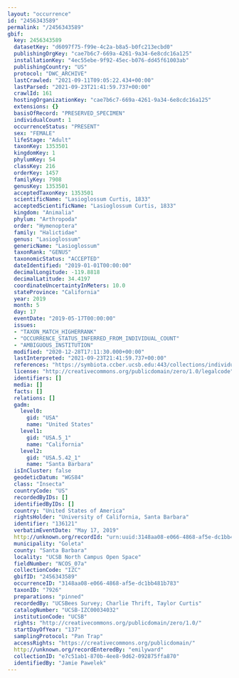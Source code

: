 ```yaml
---
layout: "occurrence"
id: "2456343589"
permalink: "/2456343589"
gbif:
  key: 2456343589
  datasetKey: "d6097f75-f99e-4c2a-b8a5-b0fc213ecbd0"
  publishingOrgKey: "cae7b6c7-669a-4261-9a34-6e8cdc16a125"
  installationKey: "4ec55ebe-9f92-45ec-b076-dd45f61003ab"
  publishingCountry: "US"
  protocol: "DWC_ARCHIVE"
  lastCrawled: "2021-09-11T09:05:22.434+00:00"
  lastParsed: "2021-09-23T21:41:59.737+00:00"
  crawlId: 161
  hostingOrganizationKey: "cae7b6c7-669a-4261-9a34-6e8cdc16a125"
  extensions: {}
  basisOfRecord: "PRESERVED_SPECIMEN"
  individualCount: 1
  occurrenceStatus: "PRESENT"
  sex: "FEMALE"
  lifeStage: "Adult"
  taxonKey: 1353501
  kingdomKey: 1
  phylumKey: 54
  classKey: 216
  orderKey: 1457
  familyKey: 7908
  genusKey: 1353501
  acceptedTaxonKey: 1353501
  scientificName: "Lasioglossum Curtis, 1833"
  acceptedScientificName: "Lasioglossum Curtis, 1833"
  kingdom: "Animalia"
  phylum: "Arthropoda"
  order: "Hymenoptera"
  family: "Halictidae"
  genus: "Lasioglossum"
  genericName: "Lasioglossum"
  taxonRank: "GENUS"
  taxonomicStatus: "ACCEPTED"
  dateIdentified: "2019-01-01T00:00:00"
  decimalLongitude: -119.8818
  decimalLatitude: 34.4197
  coordinateUncertaintyInMeters: 10.0
  stateProvince: "California"
  year: 2019
  month: 5
  day: 17
  eventDate: "2019-05-17T00:00:00"
  issues:
  - "TAXON_MATCH_HIGHERRANK"
  - "OCCURRENCE_STATUS_INFERRED_FROM_INDIVIDUAL_COUNT"
  - "AMBIGUOUS_INSTITUTION"
  modified: "2020-12-28T17:11:30.000+00:00"
  lastInterpreted: "2021-09-23T21:41:59.737+00:00"
  references: "https://symbiota.ccber.ucsb.edu:443/collections/individual/index.php?occid=136121"
  license: "http://creativecommons.org/publicdomain/zero/1.0/legalcode"
  identifiers: []
  media: []
  facts: []
  relations: []
  gadm:
    level0:
      gid: "USA"
      name: "United States"
    level1:
      gid: "USA.5_1"
      name: "California"
    level2:
      gid: "USA.5.42_1"
      name: "Santa Barbara"
  isInCluster: false
  geodeticDatum: "WGS84"
  class: "Insecta"
  countryCode: "US"
  recordedByIDs: []
  identifiedByIDs: []
  country: "United States of America"
  rightsHolder: "University of California, Santa Barbara"
  identifier: "136121"
  verbatimEventDate: "May 17, 2019"
  http://unknown.org/recordId: "urn:uuid:3148aa08-e066-4868-af5e-dc1bb481b783"
  municipality: "Goleta"
  county: "Santa Barbara"
  locality: "UCSB North Campus Open Space"
  fieldNumber: "NCOS_07a"
  collectionCode: "IZC"
  gbifID: "2456343589"
  occurrenceID: "3148aa08-e066-4868-af5e-dc1bb481b783"
  taxonID: "7926"
  preparations: "pinned"
  recordedBy: "UCSBees Survey; Charlie Thrift, Taylor Curtis"
  catalogNumber: "UCSB-IZC00034032"
  institutionCode: "UCSB"
  rights: "http://creativecommons.org/publicdomain/zero/1.0/"
  startDayOfYear: "137"
  samplingProtocol: "Pan Trap"
  accessRights: "https://creativecommons.org/publicdomain/"
  http://unknown.org/recordEnteredBy: "emilyward"
  collectionID: "e7c51ab1-870b-4ee8-9d62-092875ffa870"
  identifiedBy: "Jamie Pawelek"
---
```

